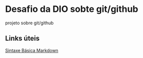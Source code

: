 # Desafio da DIO sobte git/github
projeto sobre git/github

## Links úteis 
[Sintaxe Básica Markdown](https://www.markdownguide.org/basic-syntax/)
